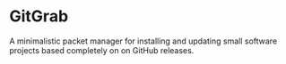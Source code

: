 # GitGrab
A minimalistic packet manager for installing and updating small software projects based completely on on GitHub releases.
